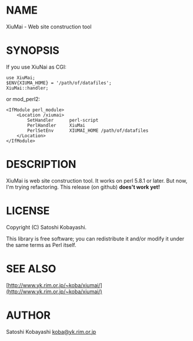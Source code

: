 # NAME

XiuMai - Web site construction tool

# SYNOPSIS

If you use XiuNai as CGI:

    use XiuMai;
    $ENV{XIUMA_HOME} = '/path/of/datafiles';
    XiuMai::handler;

or mod\_perl2:

    <IfModule perl_module>
        <Location /xiumai>
            SetHandler      perl-script
            PerlHandler     XiuMai
            PerlSetEnv      XIUMAI_HOME /path/of/datafiles
        </Location>
    </IfModule>

# DESCRIPTION

XiuMai is web site construction tool. It works on perl 5.8.1 or later.
But now, I'm trying refactoring. This release (on github) **does't work yet!**

# LICENSE

Copyright (C) Satoshi Kobayashi.

This library is free software; you can redistribute it and/or modify
it under the same terms as Perl itself.

# SEE ALSO

[http://www.yk.rim.or.jp/~koba/xiumai/](http://www.yk.rim.or.jp/~koba/xiumai/)

# AUTHOR

Satoshi Kobayashi <koba@yk.rim.or.jp>
